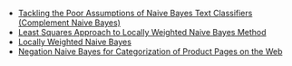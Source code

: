 * [Tackling the Poor Assumptions of Naive Bayes Text Classifiers (Complement Naive Bayes)](https://people.csail.mit.edu/jrennie/papers/icml03-nb.pdf)
* [Least Squares Approach to Locally Weighted Naive Bayes Method ](http://dergipark.ulakbim.gov.tr/jnrs/article/view/5000120085/5000110754)
* [Locally Weighted Naive Bayes](http://citeseerx.ist.psu.edu/viewdoc/download?doi=10.1.1.147.9937&rep=rep1&type=pdf)
* [Negation Naive Bayes for Categorization of Product Pages on the Web](http://www.aclweb.org/anthology/R11-1083)
